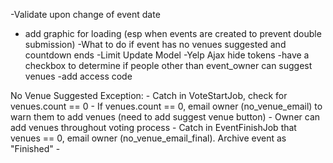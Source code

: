 -Validate upon change of event date
- add graphic for loading (esp when events are created to prevent double submission)
-What to do if event has no venues suggested and countdown ends
-Limit Update Model
-Yelp Ajax hide tokens
-have a checkbox to determine if people other than event_owner can suggest venues
-add access code


No Venue Suggested Exception:
	- Catch in VoteStartJob, check for venues.count == 0
	- If venues.count == 0, email owner (no_venue_email) to warn them to add venues (need to add suggest venue button)
	- Owner can add venues throughout voting process
	- Catch in EventFinishJob that venues == 0, email owner (no_venue_email_final).  Archive event as "Finished"
	- 
